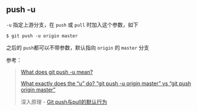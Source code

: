## push -u

`-u` 指定上游分支，在 `push` 或 `pull` 时加入这个参数，如下

```
$ git push -u origin master 
```

之后的 `push`都可以不带参数，默认指向 `origin` 的 `master` 分支



参考：

> [What does git push -u mean?](https://stackoverflow.com/questions/5561295/what-does-git-push-u-mean)
>
> [What exactly does the “u” do? “git push -u origin master” vs “git push origin master”](https://stackoverflow.com/questions/5697750/what-exactly-does-the-u-do-git-push-u-origin-master-vs-git-push-origin-ma)
>
> 深入原理 - [Git push与pull的默认行为](https://segmentfault.com/a/1190000002783245)

